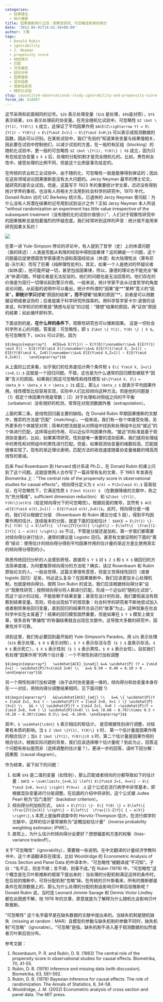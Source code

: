 ```yaml
---
categories:
  - 经典理论
  - 统计推断
title: 因果推断简介之四：观察性研究，可忽略性和倾向得分
date: '2012-04-01T14:41:38+00:00'
author: 丁鹏
tags:
  - Donald Rubin
  - ignorability
  - J. Neyman
  - propensity score
  - 倾向得分
  - 匹配
  - 可忽略性
  - 回归分析
  - 因果推断
  - 混杂因素
  - 观察性研究
  - 随机化试验
slug: causality4-observational-study-ignorability-and-propensity-score
forum_id: 418867
---
```


这节采用和前面相同的记号。`$Z$` 表示处理变量（`$1$` 是处理，`$0$`是对照），`$Y$` 表示结果，`$X$` 表示处理前的协变量。在完全随机化试验中，可忽略性 `$Z \bot \{Y(1), Y(0)\} $` 成立，这保证了平均因果作用 `$ACE(Z\rightarrow Y) = E\{Y(1) – Y(0)\} = E\{Y\mid Z=1\} – E\{Y\mid Z=0\}$` 可以表示成观测数据的函数，因此可以识别。在某些试验中，我们“先验的”知道某些变量与结果强相关，因此要在试验中控制他们，以减少试验的方差。在一般的有区组（blocking）的随机化试验中，更一般的可忽略性 `$Z \bot \{Y(1), Y(0)\} | X$` 成立，因为只有在给定协变量 `$ X $` 后，处理的分配机制才是完全随机化的。比如，男性和女性中，接受处理的比例不同，但是这个比例是事先给定的。

在传统的农业和工业试验中，由于随机化，可忽略性一般是能够得到保证的；因此在这些领域谈论因果推断是没有太大问题的。Jerzy Neyman 最早的博士论文，就研究的是农业试验。但是，这篇写于 1923 年的重要统计学文章，迟迟没有得到统计学界的重视，也没有人将相关方法用到社会科学的研究中。1970 年代，Donald Rubin 访问 UC Berkeley 统计系，已退休的 Jerzy Neyman 曾问起：为什么没有人将潜在结果的记号用到试验设计之外？正如 Jerzy Neyman 本人所说 “without randomization an experiment has little value irrespective of the subsequent treatment（没有随机化的试验价值很小）”，人们对于观察性研究中的因果推断总是抱着强烈的怀疑态度。我们经常听到这样的声音：统计就不是用来研究因果关系的！

![](https://uploads.cosx.org/2012/04/hume-kant-popper1.png)

在第一讲 Yule-Simpson 悖论的评论中，有人提到了哲学（史）上的休谟问题（我的转述）：人类是否能从有限的经验中得到因果律？这的确是一个问题，这个问题最后促使德国哲学家康德为调和英国经验派（休谟）和大陆理性派（莱布尼兹-沃尔夫）而写了巨著《纯粹理性批判》。其实，如果一个人是绝对的怀疑论者（如休谟），他可能怀疑一切，甚至包括因果律，所以，康德的理论也不能完全“解决”休谟问题。怀疑论者是无法反驳的，他们的问题也是无法回答的。他们存在的价值是为现行一切理论起到警示作用。一般来说，统计学家不会从过度哲学的角度谈论问题。从前面的说明中可以看出，统计中所谓的“因果”是**“某种”意义的“因果”**，即统计学只讨论**“原因的结果”**，而不讨论**“结果的原因”**。前者是可以用数据证明或者证伪的；后者是属于科学研究所探索的。用科学哲学家卡尔·波普的话来说，科学知识的积累是“猜想与反驳”的过程：“猜想”结果的原因，再“证伪”原因的结果；如此循环即科学。

<!--more-->

下面谈到的是，**在什么样的条件下**，观察性研究也可以推断因果。 这是一切社会科学所关心的问题。答案是：可忽略性，即 `$ Z\bot \{ Y(1), Y(0) \} | X $`。在可忽略性下，`$ACE$` 可以识别，因为

`$$\begin{eqnarray*}  
ACE&=& E(Y(1)) – E(Y(0))\nonumber\\&=& E[E(Y(1) \mid X)] – E[E(Y(0)\mid X)]\nonumber\\&=& E[E(Y(1)\mid X, Z=1)] – E[E(Y(0)\mid X, Z=0)]\nonumber\\&=& E[E(Y\mid X,Z=1)] – E[E(Y\mid X,Z=0)].  
\end{eqnarray*}$$`

从上面的公式来看，似乎我们的任务是估计两个条件矩 `$ E\{ Y\mid X, Z=z\} (z=0,1).$` 这就是一个回归问题。不错，这也是为什么通常的回归模型被赋予“因果”含义的原因。如果我们假定可忽略性和线性模型 `$E\{Y\mid X, Z\} = \beta_0 + \beta_x X + \beta_z Z$` 成立，那么`$ \beta_z $` 就表示平均因果作用。线性模型比较容易实现，实际中人们比较倾向这种方法。但是他的问题是：（1）假定个体因果作用是常数；（2）对于处理和对照组之间的不平衡（unbalance）没有很好的检测，常常在对观测数据外推（extrapolation）。

上面的第二条，是线性回归最主要的缺陷。在 Donald Rubin 早期因果推断的文献中，推崇的方法是“匹配”（matching）。一般来说，我们有一些个体接受处理，另外更多的个体接受对照；简单的想法就是从对照组中找到和处理组中比较“接近”的个体进行匹配，这样得出的作用，可以近似平均因果作用。“接近”的标准是基于观测协变量的，比如，如果某项研究，性别是唯一重要的混杂因素，我们就将处理组中的男性和对照组中的男性进行匹配。但是，如果观测协变量的维数较高，匹配就很难实现了。现有的渐近理论表明，匹配方法的收敛速度随着协变量维数的增高而线性的衰减。

后来 Paul Rosenbaum 到 Harvard 统计系读 Ph.D.，在 Donald Rubin 的课上问到了这个问题。这就促使两人合作写了一篇非常有名的文章，于 1983 年发表在 Biometrika 上：“The central role of the propensity score in observational studies for causal effects”。倾向得分定义为 `$ e(X) = P(Z=1\mid X),$` 容易验证，在可忽略性下，它满足性质 `$ Z\bot X|e(X) $` （在数据降维的文献中，称之为“充分降维”，sufficient dimension reduction） 和 `$Z\bot \{Y(1), Y(0)\}|e(X)$`（给定倾向得分下的可忽略性）。根据前面的推导，显然有 `$ ACE =E[E(Y\mid e(X),Z=1)] – E[E(Y\mid e(X),Z=0)]$`。此时，倾向得分是一维的，我们可以根据它分层 （Rosenbaum 和 Rubin 建议分成 5 层），得到平均因果作用的估计。连续版本的分层，就是下面的加权估计： `$$ACE = E\{Y(1) \}- E\{ Y(0) \} = E\left\{  \frac{ZY}{e(X)} \right\} – E\left\{  \frac{(1-Z)Y}{ 1 – e(X)} \right\}.$$` 不过，不管是分层还是加权，第一步我们都需要对倾向得分进行估计，通常的建议是 Logistic 回归。甚至有文献证明的下面的“离奇”结论：使用估计的倾向得分得到平均因果作用的估计量的渐近方差比使用真实的倾向得分得到的小。

熟悉传统回归分析的人会感到奇怪，直接将 `$ Y $` 对 `$ Z $` 和 `$ X $` 做回归的方法简单直接，为何要推荐倾向得分的方法呢？确实，读过 Rosenbaum 和 Rubin 原始论文的人，一般会觉得，这篇文章很有意思，但是又觉得线性回归（或者 logistic 回归）足矣，何必这么复杂？在因果推断中，我们应该更加关心处理机制，也就是倾向得分。按照 Don Rubin 的说法，我们应该根据倾向得分来“设计”观察性研究；按照倾向得分将人群进行匹配，形成一个近似的“随机化试验”。而这个设计的过程，不能依赖于结果变量；甚至在设计的阶段，我们要假装没有观察到结果变量。否则，将会出现如下的怪现象：社会科学的研究者不断地尝试加入或者剔除某些回归变量，直到回归的结果符合自己的“故事”为止。这种现象在社会科学中实在太普遍了！结果的回归模型固然重要，但是如果在 `$ Y $` 模型上做文章，很多具有“欺骗性”的有偏结果就会出现在文献中。这导致大多数的研究中，因果性并不可靠。

讲到这里，我们有必要回到最开始的 Yule-Simpson’s Paradox。用 `$Z$` 表示处理（`$1$` 表示处理，`$ 0 $` 表示对照），`$ Y $` 表示存活与否（`$ 1 $` 是表示存活，`$ 0 $` 表示死亡），`$ X $` 表示性别（`$ 1 $` 表示男性，`$ 0 $` 表示女性）。目前我们有处理“因果作用”的两个估计量：一个不用性别进行加权调整

`$$\begin{eqnarray*}  
\widehat{ACE}_{unadj} &=& \widehat{P} (Y = 1\mid Z=1) – \widehat{P}(Y=1\mid Z=0) \\  
&=& 0.50 – 0.40 = 0.10 > 0 .
\end{eqnarray*}$$`

另一个用性别进行加权调整（由于此时协变量是一维的，倾向得分和协变量本身存在一一对应，用倾向得分调整结果相同，见下面问题 1）

`$$\begin{eqnarray*}  
&&\widehat{ACE}_{adj} \\  
&=& \{ \widehat{P}(Y = 1\mid Z=1, X=1 ) – \widehat{P}(Y = 1\mid Z=0, X=1 ) \} \widehat{P}(X=1) \\  
&& + \{ \widehat{P}(Y = 1\mid Z=1, X=0 ) –\widehat{P}(Y = 1\mid Z=0, X=0 ) \} \widehat{P}(X=0) \\
&=& (0.60 – 0.70)\times 0.5 + (0.20 – 0.30)\times 0.5\\
&=& -0.10<0.
\end{eqnarray*}$$`

其中，`$ \widehat{\cdot} $` 表示相应的矩估计。 是否根据性别进行调整，对结果有本质的影响。当 `$ Z \bot \{Y(1), Y(0)\} $` 时， 第一个估计量是因果作用的相合估计；当`$ Z \bot \{Y(1), Y(0)\}|X $` 时，第二个估计量是因果作用的相合估计。根据实际问题的背景，我们应该选择哪个估计量呢？到此为止，回答这个问题有些似是而非（选择调整的估计量？），更进一步的回答，请听下回分解：因果图（causal diagram）。

作为结束，留下如下的问题：

  1. 如果 `$X$` 是二值的变量（如性别），那么匹配或者倾向的分都导致如下的估计量：`$ACE = \sum\limits_{x=0,1} \left[ E\{Y\mid Z=1, X=x\} – E\{ Y\mid Z=0, X=x\} \right] P(X=x) .$` 这个公式在流行病学中非常基本，即根据混杂变量进行分层调整。在后面的介绍中将讲到，这个公式被 Judea Pearl 称为“后门准则”（backdoor criterion）。
  2. 倾向得分的加权形式， `$ACE = E\{Y(1) \}- E\{ Y(0) \} = E\left\{  \frac{ZY}{e(X)} \right\} – E\left\{  \frac{(1-Z)Y}{ 1 – e(X)} \right\},$` 本质上是抽样调查中的 Horvitz-Thompson 估计。在流行病学的文献中，这样的估计量常被称为“逆概加权估计量”（inverse probability weighting estimator; IPWE）。
  3. 直观上，为什么估计的倾向得分会更好？想想偏差和方差的权衡（bias-variance tradeoff）。

关于“可忽略性”（ignorability），需要做一些说明。在中文翻译的计量经济学教科书中，这个术语翻译存在错误，比如 Wooldridge 的 Econometric Analysis of Cross Section and Panel Data 的中译本中，“可忽略性”被翻译成“不可知”。子曰：“名不正，则言不顺；言不顺，则事不成。”在 Rubin (1978) 中，“可忽略性”这个概念是在贝叶斯推断的框架下提出来的：当处理的分配机制满足这样的条件时，在后验的推断中，可将分配机制“忽略”掉。在传统的贝叶斯看来，所有的推断都是条件在观测数据上的，那么为什么处理的分配机制会影响贝叶斯后验推断呢？Donald Rubin 说，当时连 Leonard Jimmie Savage 和 Dennis Victor Lindley 都在此困惑不解，他 1978 年的文章，原意就是为了解释为什么随机化会影响贝叶斯推断。

“可忽略性” 这个名字最早是在缺失数据的文献中提出来的。当缺失机制是随机缺失（missing at random：MAR）且模型的参数与缺失机制的参数不同时，缺失机制“可忽略”（ignorable）。“可忽略”是指，缺失机制不进入基于观测数据的似然或者贝叶斯后验分布。

参考文献：

  1. Rosenbaum, P. R. and Rubin, D. B. (1983) The central role of the propensity score in observational studies for causal effects. Biometrika, 70, 41-55.
  2. Rubin, D. B. (1976) Inference and missing data (with discussion). Biometrika, 63, 581-592.
  3. Rubin, D. B. (1978) Bayesian inference for causal effects: The role of randomization. The Annals of Statistics, 6, 34-58.
  4. Wooldridge, J. M. (2002) Econometric analysis of cross section and panel data. The MIT press.

